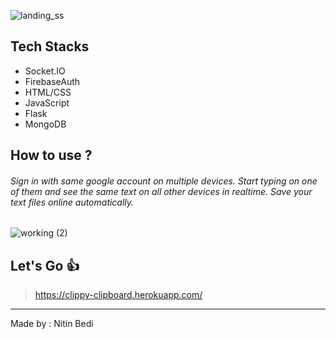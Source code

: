 

![landing_ss](https://user-images.githubusercontent.com/57187745/96172438-15a10900-0f44-11eb-88f8-6222b4e07ad5.png)

## Tech Stacks
- Socket.IO
- FirebaseAuth
- HTML/CSS
- JavaScript
- Flask
- MongoDB
## How to use ?
###### Sign in with same google account on multiple devices. Start typing on one of them and see the same text on all other devices in realtime. Save your text files online automatically.

![working (2)](https://user-images.githubusercontent.com/57187745/96185750-fdd38000-0f57-11eb-848a-29c933ec73ec.png)
## Let's Go :thumbsup:
> https://clippy-clipboard.herokuapp.com/

-------------
Made by : Nitin Bedi
